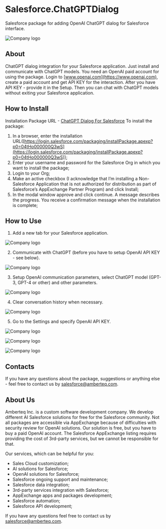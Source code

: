 # Salesforce.ChatGPTDialog
Salesforce package for adding OpenAI ChatGPT dialog for Salesforce interface.

![Company logo](https://github.com/ArtemKoverchik/Amberteq/Salesforce.ChatGPTDialog/blob/media/image/Logo.png?raw=true)

## About

ChatGPT dialog integration for your Salesforce application. Just install and communicate with ChatGPT models. You need an OpenAI paid account for using the package. Login to [www.openai.com](https://www.openai.com), create a paid account and get API KEY for the interaction. After you have API KEY - provide it in the Setup. Then you can chat with ChatGPT models without exiting your Salesforce application.

## How to Install

Installation Package URL - [ChatGPT Dialog For Salesforce](https://login.salesforce.com/packaging/installPackage.apexp?p0=04tHo000000Q3wS)
To install the package:
  1. In a browser, enter the installation URL([https://login.salesforce.com/packaging/installPackage.apexp?p0=04tHo000000Q3wS](https://login.salesforce.com/packaging/installPackage.apexp?p0=04tHo000000Q3wS));
  2. Enter your username and password for the Salesforce Org in which you want to install the package;
  3. Login to your Org;
  4. Make an active checkbox (I acknowledge that I’m installing a Non-Salesforce Application that is not authorized for distribution as part of Salesforce’s AppExchange Partner Program) and click Install;
  5. In the modal window approve and click continue. A message describes the progress. You receive a confirmation message when the installation is complete;

## How to Use

  1. Add a new tab for your Salesforce application.

  ![Company logo](https://github.com/ArtemKoverchik/Salesforce.ChatGPTDialog/blob/media/image/Setup1.png)

  2. Communicate with ChatGPT (before you have to setup OpenAI API KEY - see below).

  ![Company logo](https://github.com/ArtemKoverchik/Salesforce.ChatGPTDialog/blob/media/image/Setup2.png)
  
  3. Setup OpenAI communication parameters, select ChatGPT model (GPT-3, GPT-4 or other) and other parameters.

  ![Company logo](https://github.com/ArtemKoverchik/Salesforce.ChatGPTDialog/blob/media/image/Setup3.png)
  
  4. Clear conversation history when necessary.

  ![Company logo](https://github.com/ArtemKoverchik/Salesforce.ChatGPTDialog/blob/media/image/Setup4.png)
  
  5. Go to the Settings and specify OpenAI API KEY.

  ![Company logo](https://github.com/ArtemKoverchik/Salesforce.ChatGPTDialog/blob/media/image/Setup5.png)

  ![Company logo](https://github.com/ArtemKoverchik/Salesforce.ChatGPTDialog/blob/media/image/Setup6.png)

  ![Company logo](https://github.com/ArtemKoverchik/Salesforce.ChatGPTDialog/blob/media/image/Setup7.png)

## Contacts

If you have any questions about the package, suggestions or anything else - feel free to contact us by [salesforce@amberteq.com](salesforce@amberteq.com). 

## About Us

Amberteq Inc. is a custom software development company. We develop different AI Salesforce solutions for free for the Salesforce community. Not all packages are accessible via AppExchange because of difficulties with security review for OpenAI solutions. Our solution is free, but you have to buy a paid OpenAI account. The Salesforce AppExchange listing requires providing the cost of 3rd-party services, but we cannot be responsible for that.

Our services, which can be helpful for you:

  - Sales Cloud customization;
  - AI solutions for Salesforce;
  - OpenAI solutions for Salesforce;
  - Salesforce ongoing support and maintenance;
  - Salesforce data integration;
  - 3rd-party services integration with Salesforce;
  - AppExchange apps and packages development;
  - Salesforce automation;
  - Salesforce API development;

If you have any questions feel free to contact us by [salesforce@amberteq.com](salesforce@amberteq.com).
